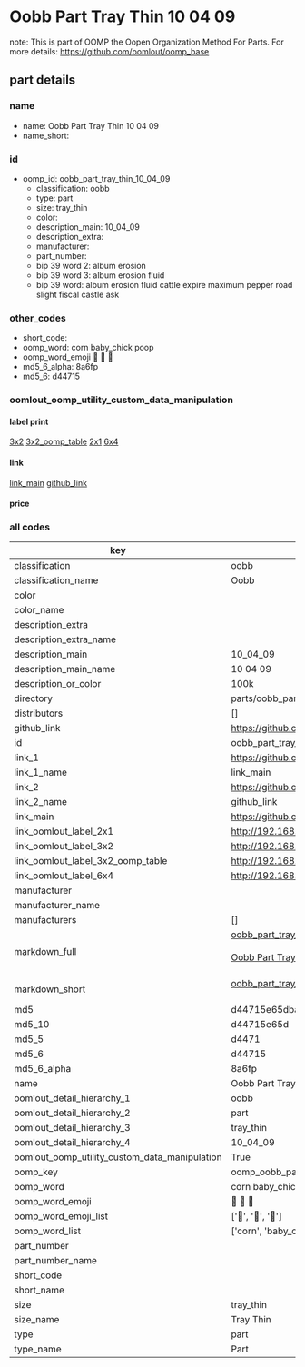 # Oobb Part Tray Thin 10 04 09  

note: This is part of OOMP the Oopen Organization Method For Parts. For more details: https://github.com/oomlout/oomp_base

##  part details





### name
* name: Oobb Part Tray Thin 10 04 09
* name_short: 
### id
* oomp_id: oobb_part_tray_thin_10_04_09
  * classification: oobb
  * type: part
  * size: tray_thin
  * color: 
  * description_main: 10_04_09
  * description_extra: 
  * manufacturer: 
  * part_number: 
  * bip 39 word 2: album erosion
  * bip 39 word 3: album erosion fluid
  * bip 39 word: album erosion fluid cattle expire maximum pepper road slight fiscal castle ask

### other_codes
* short_code: 
* oomp_word: corn baby_chick poop
* oomp_word_emoji :corn: :baby_chick: :poop:
* md5_6_alpha: 8a6fp
* md5_6: d44715






### oomlout_oomp_utility_custom_data_manipulation
#### label print
[3x2](http://192.168.1.245:1112/?label=oomp%208a6fp)
[3x2_oomp_table](http://192.168.1.107:1112/?label=oomp%208a6fp)
[2x1](http://192.168.1.242:1112/?label=oomp%208a6fp)
[6x4](http://192.168.1.55:1112/?label=oomp%208a6fp)    

#### link

[link_main](https://github.com/oomlout/oomlout_oomp_current_version_messy/tree/main/parts/oobb_part_tray_thin_10_04_09) [github_link](https://github.com/oomlout/oomlout_oomp_part_src/tree/main/parts/oobb_part_tray_thin_10_04_09)                             

#### price







### all codes 
| key | value |  
| --- | --- |  
| classification | oobb |  
| classification_name | Oobb |  
| color |  |  
| color_name |  |  
| description_extra |  |  
| description_extra_name |  |  
| description_main | 10_04_09 |  
| description_main_name | 10 04 09 |  
| description_or_color | 100k |  
| directory | parts/oobb_part_tray_thin_10_04_09 |  
| distributors | [] |  
| github_link | https://github.com/oomlout/oomlout_oomp_part_src/tree/main/parts/oobb_part_tray_thin_10_04_09 |  
| id | oobb_part_tray_thin_10_04_09 |  
| link_1 | https://github.com/oomlout/oomlout_oomp_current_version_messy/tree/main/parts/oobb_part_tray_thin_10_04_09 |  
| link_1_name | link_main |  
| link_2 | https://github.com/oomlout/oomlout_oomp_part_src/tree/main/parts/oobb_part_tray_thin_10_04_09 |  
| link_2_name | github_link |  
| link_main | https://github.com/oomlout/oomlout_oomp_current_version_messy/tree/main/parts/oobb_part_tray_thin_10_04_09 |  
| link_oomlout_label_2x1 | http://192.168.1.242:1112/?label=oomp%208a6fp |  
| link_oomlout_label_3x2 | http://192.168.1.245:1112/?label=oomp%208a6fp |  
| link_oomlout_label_3x2_oomp_table | http://192.168.1.107:1112/?label=oomp%208a6fp |  
| link_oomlout_label_6x4 | http://192.168.1.55:1112/?label=oomp%208a6fp |  
| manufacturer |  |  
| manufacturer_name |  |  
| manufacturers | [] |  
| markdown_full | [oobb_part_tray_thin_10_04_09](https://github.com/oomlout/oomlout_oomp_current_version_messy/tree/main/parts/oobb_part_tray_thin_10_04_09)<br>[](https://github.com/oomlout/oomlout_oomp_current_version_messy/tree/main/parts/oobb_part_tray_thin_10_04_09)<br>[Oobb Part Tray Thin 10 04 09](https://github.com/oomlout/oomlout_oomp_current_version_messy/tree/main/parts/oobb_part_tray_thin_10_04_09)<br><br> |  
| markdown_short | [oobb_part_tray_thin_10_04_09](https://github.com/oomlout/oomlout_oomp_current_version_messy/tree/main/parts/oobb_part_tray_thin_10_04_09)<br><br> |  
| md5 | d44715e65dbaf45e25a83244b353282f |  
| md5_10 | d44715e65d |  
| md5_5 | d4471 |  
| md5_6 | d44715 |  
| md5_6_alpha | 8a6fp |  
| name | Oobb Part Tray Thin 10 04 09 |  
| oomlout_detail_hierarchy_1 | oobb |  
| oomlout_detail_hierarchy_2 | part |  
| oomlout_detail_hierarchy_3 | tray_thin |  
| oomlout_detail_hierarchy_4 | 10_04_09 |  
| oomlout_oomp_utility_custom_data_manipulation | True |  
| oomp_key | oomp_oobb_part_tray_thin_10_04_09 |  
| oomp_word | corn baby_chick poop |  
| oomp_word_emoji | :corn: :baby_chick: :poop: |  
| oomp_word_emoji_list | [':corn:', ':baby_chick:', ':poop:'] |  
| oomp_word_list | ['corn', 'baby_chick', 'poop'] |  
| part_number |  |  
| part_number_name |  |  
| short_code |  |  
| short_name |  |  
| size | tray_thin |  
| size_name | Tray Thin |  
| type | part |  
| type_name | Part |  
